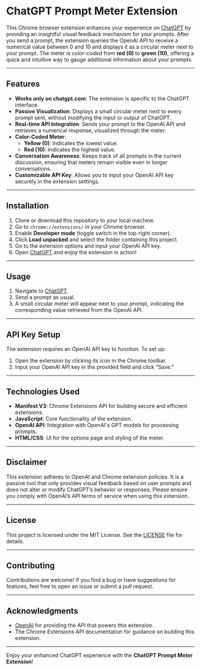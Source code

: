 # ChatGPT Prompt Meter Extension

This Chrome browser extension enhances your experience on [ChatGPT](https://chatgpt.com) by providing an insightful visual feedback mechanism for your prompts. After you send a prompt, the extension queries the OpenAI API to receive a numerical value between 0 and 10 and displays it as a circular meter next to your prompt. The meter is color-coded from **red (0)** to **green (10)**, offering a quick and intuitive way to gauge additional information about your prompts.

---

## Features

- **Works only on chatgpt.com**: The extension is specific to the ChatGPT interface.
- **Passive Visualization**: Displays a small circular meter next to every prompt sent, without modifying the input or output of ChatGPT.
- **Real-time API Integration**: Sends your prompt to the OpenAI API and retrieves a numerical response, visualized through the meter.
- **Color-Coded Meter**: 
  - **Yellow (0)**: Indicates the lowest value.
  - **Red (10)**: Indicates the highest value.
- **Conversation Awareness**: Keeps track of all prompts in the current discussion, ensuring that meters remain visible even in longer conversations.
- **Customizable API Key**: Allows you to input your OpenAI API key securely in the extension settings.

---

## Installation

1. Clone or download this repository to your local machine.
2. Go to `chrome://extensions/` in your Chrome browser.
3. Enable **Developer mode** (toggle switch in the top-right corner).
4. Click **Load unpacked** and select the folder containing this project.
5. Go to the extension options and input your OpenAI API key.
6. Open [ChatGPT](https://chatgpt.com) and enjoy the extension in action!

---

## Usage

1. Navigate to [ChatGPT](https://chatgpt.com).
2. Send a prompt as usual.
3. A small circular meter will appear next to your prompt, indicating the corresponding value retrieved from the OpenAI API.

---

## API Key Setup

The extension requires an OpenAI API key to function. To set up:

1. Open the extension by clicking its icon in the Chrome toolbar.
2. Input your OpenAI API key in the provided field and click "Save."

---

## Technologies Used

- **Manifest V3**: Chrome Extensions API for building secure and efficient extensions.
- **JavaScript**: Core functionality of the extension.
- **OpenAI API**: Integration with OpenAI's GPT models for processing prompts.
- **HTML/CSS**: UI for the options page and styling of the meter.

---

## Disclaimer

This extension adheres to OpenAI and Chrome extension policies. It is a passive tool that only provides visual feedback based on user prompts and does not alter or modify ChatGPT’s behavior or responses. Please ensure you comply with OpenAI’s API terms of service when using this extension.

---

## License

This project is licensed under the MIT License. See the [LICENSE](LICENSE) file for details.

---

## Contributing

Contributions are welcome! If you find a bug or have suggestions for features, feel free to open an issue or submit a pull request.

---

## Acknowledgments

- [OpenAI](https://openai.com) for providing the API that powers this extension.
- The Chrome Extensions API documentation for guidance on building this extension.

---

Enjoy your enhanced ChatGPT experience with the **ChatGPT Prompt Meter Extension**!
